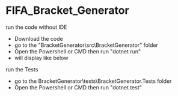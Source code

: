 # FIFA_Bracket_Generator

 run the code without IDE
- Download the code 
- go to the "BracketGenerator\src\BracketGenerator" folder
- Open the Powershell or CMD then run "dotnet run"
- will display like below

 run the Tests
- go to the BracketGenerator\tests\BracketGenerator.Tests  folder
- Open the Powershell or CMD then run "dotnet test"
